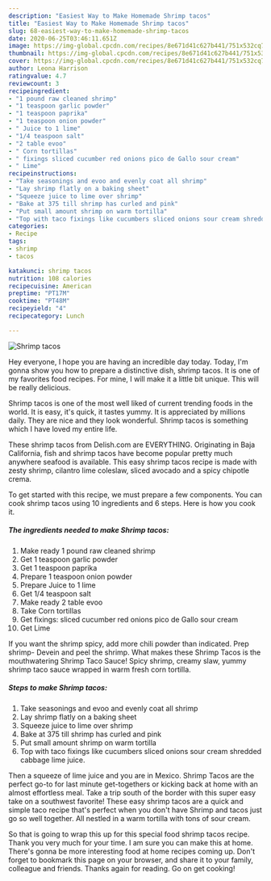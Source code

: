 ```yaml
---
description: "Easiest Way to Make Homemade Shrimp tacos"
title: "Easiest Way to Make Homemade Shrimp tacos"
slug: 68-easiest-way-to-make-homemade-shrimp-tacos
date: 2020-06-25T03:46:11.651Z
image: https://img-global.cpcdn.com/recipes/8e671d41c627b441/751x532cq70/shrimp-tacos-recipe-main-photo.jpg
thumbnail: https://img-global.cpcdn.com/recipes/8e671d41c627b441/751x532cq70/shrimp-tacos-recipe-main-photo.jpg
cover: https://img-global.cpcdn.com/recipes/8e671d41c627b441/751x532cq70/shrimp-tacos-recipe-main-photo.jpg
author: Leona Harrison
ratingvalue: 4.7
reviewcount: 3
recipeingredient:
- "1 pound raw cleaned shrimp"
- "1 teaspoon garlic powder"
- "1 teaspoon paprika"
- "1 teaspoon onion powder"
- " Juice to 1 lime"
- "1/4 teaspoon salt"
- "2 table evoo"
- " Corn tortillas"
- " fixings sliced cucumber red onions pico de Gallo sour cream"
- " Lime"
recipeinstructions:
- "Take seasonings and evoo and evenly coat all shrimp"
- "Lay shrimp flatly on a baking sheet"
- "Squeeze juice to lime over shrimp"
- "Bake at 375 till shrimp has curled and pink"
- "Put small amount shrimp on warm tortilla"
- "Top with taco fixings like cucumbers sliced onions sour cream shredded cabbage lime juice."
categories:
- Recipe
tags:
- shrimp
- tacos

katakunci: shrimp tacos 
nutrition: 108 calories
recipecuisine: American
preptime: "PT17M"
cooktime: "PT48M"
recipeyield: "4"
recipecategory: Lunch

---
```



![Shrimp tacos](https://img-global.cpcdn.com/recipes/8e671d41c627b441/751x532cq70/shrimp-tacos-recipe-main-photo.jpg)

Hey everyone, I hope you are having an incredible day today. Today, I'm gonna show you how to prepare a distinctive dish, shrimp tacos. It is one of my favorites food recipes. For mine, I will make it a little bit unique. This will be really delicious.

Shrimp tacos is one of the most well liked of current trending foods in the world. It is easy, it's quick, it tastes yummy. It is appreciated by millions daily. They are nice and they look wonderful. Shrimp tacos is something which I have loved my entire life.

These shrimp tacos from Delish.com are EVERYTHING. Originating in Baja California, fish and shrimp tacos have become popular pretty much anywhere seafood is available. This easy shrimp tacos recipe is made with zesty shrimp, cilantro lime coleslaw, sliced avocado and a spicy chipotle crema.


To get started with this recipe, we must prepare a few components. You can cook shrimp tacos using 10 ingredients and 6 steps. Here is how you cook it.

<!--inarticleads1-->

##### The ingredients needed to make Shrimp tacos:

1. Make ready 1 pound raw cleaned shrimp
1. Get 1 teaspoon garlic powder
1. Get 1 teaspoon paprika
1. Prepare 1 teaspoon onion powder
1. Prepare  Juice to 1 lime
1. Get 1/4 teaspoon salt
1. Make ready 2 table evoo
1. Take  Corn tortillas
1. Get  fixings: sliced cucumber red onions pico de Gallo sour cream
1. Get  Lime


If you want the shrimp spicy, add more chili powder than indicated. Prep shrimp- Devein and peel the shrimp. What makes these Shrimp Tacos is the mouthwatering Shrimp Taco Sauce! Spicy shrimp, creamy slaw, yummy shrimp taco sauce wrapped in warm fresh corn tortilla. 

<!--inarticleads2-->

##### Steps to make Shrimp tacos:

1. Take seasonings and evoo and evenly coat all shrimp
1. Lay shrimp flatly on a baking sheet
1. Squeeze juice to lime over shrimp
1. Bake at 375 till shrimp has curled and pink
1. Put small amount shrimp on warm tortilla
1. Top with taco fixings like cucumbers sliced onions sour cream shredded cabbage lime juice.


Then a squeeze of lime juice and you are in Mexico. Shrimp Tacos are the perfect go-to for last minute get-togethers or kicking back at home with an almost effortless meal. Take a trip south of the border with this super easy take on a southwest favorite! These easy shrimp tacos are a quick and simple taco recipe that&#39;s perfect when you don&#39;t have Shrimp and tacos just go so well together. All nestled in a warm tortilla with tons of sour cream. 

So that is going to wrap this up for this special food shrimp tacos recipe. Thank you very much for your time. I am sure you can make this at home. There's gonna be more interesting food at home recipes coming up. Don't forget to bookmark this page on your browser, and share it to your family, colleague and friends. Thanks again for reading. Go on get cooking!
